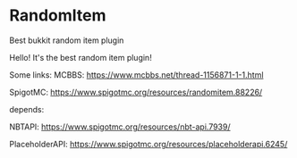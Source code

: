 # RandomItem
Best bukkit random item plugin

Hello! It's the best random item plugin!

Some links:
MCBBS: https://www.mcbbs.net/thread-1156871-1-1.html

SpigotMC: https://www.spigotmc.org/resources/randomitem.88226/

depends:

  NBTAPI: https://www.spigotmc.org/resources/nbt-api.7939/

  PlaceholderAPI: https://www.spigotmc.org/resources/placeholderapi.6245/



